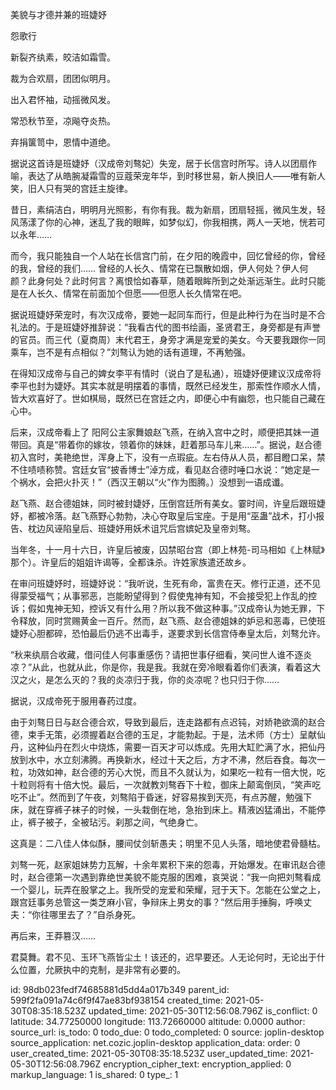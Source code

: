 美貌与才德并兼的班婕妤

怨歌行

新裂齐纨素，皎洁如霜雪。

裁为合欢扇，团团似明月。

出入君怀袖，动摇微风发。

常恐秋节至，凉飚夺炎热。

弃捐箧笥中，恩情中道绝。

据说这首诗是班婕妤（汉成帝刘骜妃）失宠，居于长信宫时所写。诗人以团扇作喻，表达了从皓腕凝霜雪的豆蔻荣宠年华，到时移世易，新人换旧人——唯有新人笑，旧人只有哭的宫廷主旋律。

昔日，素绢洁白，明明月光照影，有你有我。裁为新扇，团扇轻摇，微风生发，轻风荡漾了你的心神，迷乱了我的眼眸，如梦似幻，你我相携，两人一天地，恍若可以永年……

而今，我只能独自一个人站在长信宫门前，在夕阳的晚霞中，回忆曾经的你，曾经的我，曾经的我们…… 曾经的人长久、情常在已飘散如烟，伊人何处？伊人何颜？此身何处？此时何言？离恨恰如春草，随着眼眸所到之处渐远渐生。此时只能是在人长久、情常在前面加个但愿——但愿人长久情常在吧。

据说班婕妤荣宠时，有次汉成帝，要她一起同车而行，但是此种行为在当时是不合礼法的。于是班婕妤推辞说：“我看古代的图书绘画，圣贤君王，身旁都是有声誉的官员。而三代（夏商周）末代君王，身旁才满是宠爱的美女。今天要我跟你一同乘车，岂不是有点相似？”刘骜认为她的话有道理，不再勉强。

在得知汉成帝与自己的婢女李平有情时（说白了是私通），班婕妤便建议汉成帝将李平也封为婕妤。其实本就是明摆着的事情，既然已经发生，那索性作顺水人情，皆大欢喜好了。世如棋局，既然已在宫廷之内，即便心中有幽怨，也只能自己藏在心中。

后来，汉成帝看上了 阳阿公主家舞娘赵飞燕，在纳入宫中之时，顺便把其妹一道带回。真是“带着你的嫁妆，领着你的妹妹，赶着那马车儿来……”。据说，赵合德初入宫时，美艳绝世，浑身上下，没有一点瑕疵。左右侍从人员，都目瞪口呆，禁不住啧啧称赞。宫廷女官“披香博士”淖方成，看见赵合德时唾口水说：“她定是一个祸水，会把火扑灭！”（西汉王朝以“火”作为图腾。）没想到一语成谶。

赵飞燕、赵合德姐妹，同时被封婕妤，压倒宫廷所有美女。霎时间，许皇后跟班婕妤，都被冷落。赵飞燕野心勃勃，决心夺取皇后宝座。于是用“巫蛊”战术，打小报告、枕边风诬陷皇后、班婕妤用妖术诅咒后宫嫔妃及皇帝刘骜。

当年冬，十一月十六日，许皇后被废，囚禁昭台宫（即上林苑-司马相如《上林赋》那个）。许皇后的姐姐许谒等，全都诛杀。许姓家族遣还故乡。

在审问班婕妤时，班婕妤说：“我听说，生死有命，富贵在天。修行正道，还不见得蒙受福气；从事邪恶，岂能盼望得到？假使鬼神有知，不会接受犯上作乱的控诉；假如鬼神无知，控诉又有什么用？所以我不做这种事。”汉成帝认为她无罪，下令释放，同时赏赐黄金一百斤。然而，赵飞燕、赵合德姐妹的妒忌和恶毒，已使班婕妤心胆都碎，恐怕最后仍逃不出毒手，遂要求到长信宫侍奉皇太后，刘骜允许。

“秋来纨扇合收藏，借问佳人何事重感伤？请把世事仔细看，笑问世人谁不逐炎凉？”从此，也就从此，你是你，我是我。我就在旁冷眼看着你们表演，看着这大汉之火，是怎么灭的？我的炎凉归于我，你的炎凉呢？也只归于你……

据说，汉成帝死于服用春药过度。

由于刘骜日日与赵合德合欢，导致到最后，连走路都有点迟钝，对娇艳欲滴的赵合德，束手无策，必须握着赵合德的玉足，才能勃起。于是，法术师（方士）呈献仙丹，这种仙丹在烈火中烧炼，需要一百天才可以炼成。先用大缸贮满了水，把仙丹放到水中，水立刻沸腾。再换新水，经过十天之后，方才不沸，然后吞食。每次一粒，功效如神，赵合德的芳心大悦，而且不久就认为，如果吃一粒有一倍大悦，吃十粒则将有十倍大悦。最后，一次就教刘骜吞下十粒，御床上颠鸾倒凤，“笑声吃吃不止”。然而到了午夜，刘骜陷于昏迷，好容易挨到天亮，有点苏醒，勉强下床，就在穿裤子袜子的时候，一头栽倒在地，急抬到床上。精液凶猛涌出，不能停止，裤子被子，全被玷污。刹那之间，气绝身亡。

这真是：二八佳人体似酥，腰间仗剑斩愚夫；明里不见人头落，暗地使君骨髓枯。

刘骜一死，赵家姐妹势力瓦解，十余年累积下来的怨毒，开始爆发。在审讯赵合德时，赵合德第一次遇到靠绝世美貌不能克服的困难，哀哭说：“我一向把刘骜看成一个婴儿，玩弄在股掌之上。我所受的宠爱和荣耀，冠于天下。怎能在公堂之上，跟宫廷事务总管这一类芝麻小官，争辩床上男女的事？”然后用手捶胸，呼唤丈夫：“你往哪里去了？”自杀身死。

再后来，王莽篡汉……

君莫舞。君不见、玉环飞燕皆尘土！该还的，迟早要还。人无论何时，无论出于什么位置，允厥执中的克制，是非常有必要的。



id: 98db023fedf74685881d5dd4a017b349
parent_id: 599f2fa091a74c6f9f47ae83bf938154
created_time: 2021-05-30T08:35:18.523Z
updated_time: 2021-05-30T12:56:08.796Z
is_conflict: 0
latitude: 34.77250000
longitude: 113.72660000
altitude: 0.0000
author: 
source_url: 
is_todo: 0
todo_due: 0
todo_completed: 0
source: joplin-desktop
source_application: net.cozic.joplin-desktop
application_data: 
order: 0
user_created_time: 2021-05-30T08:35:18.523Z
user_updated_time: 2021-05-30T12:56:08.796Z
encryption_cipher_text: 
encryption_applied: 0
markup_language: 1
is_shared: 0
type_: 1